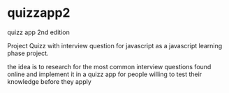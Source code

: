 # quizzapp2
quizz app 2nd edition

Project Quizz with interview question for javascript as a javascript learning phase project.

the idea is to research for the most common interview questions found online and implement it in
a quizz app for people willing to test their knowledge before they apply
